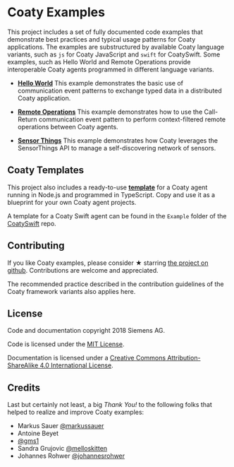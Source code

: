# Coaty Examples

This project includes a set of fully documented code examples that demonstrate
best practices and typical usage patterns for Coaty applications. The examples
are substructured by available Coaty language variants, such as `js` for Coaty
JavaScript and `swift` for CoatySwift. Some examples, such as Hello World and
Remote Operations provide interoperable Coaty agents programmed in different
language variants.

* [**Hello
  World**](https://github.com/coatyio/coaty-examples/tree/master/hello-world/js)
  This example demonstrates the basic use of communication event patterns to
  exchange typed data in a distributed Coaty application.

* [**Remote
  Operations**](https://github.com/coatyio/coaty-examples/tree/master/remote-operations/js)
  This example demonstrates how to use the Call-Return communication event
  pattern to perform context-filtered remote operations between Coaty agents.

* [**Sensor
  Things**](https://github.com/coatyio/coaty-examples/tree/master/sensor-things/js)
  This example demonstrates how Coaty leverages the SensorThings API to manage a
  self-discovering network of sensors.

## Coaty Templates

This project also includes a ready-to-use
[**template**](https://github.com/coatyio/coaty-examples/tree/master/template/js)
for a Coaty agent running in Node.js and programmed in TypeScript. Copy and use
it as a blueprint for your own Coaty agent projects.

A template for a Coaty Swift agent can be found in the `Example` folder of the
[CoatySwift](https://github.com/coatyio/coaty-swift) repo.

## Contributing

If you like Coaty examples, please consider &#x2605; starring [the project on
github](https://github.com/coatyio/coaty-examples). Contributions are welcome
and appreciated.

The recommended practice described in the contribution guidelines of the Coaty
framework variants also applies here.

## License

Code and documentation copyright 2018 Siemens AG.

Code is licensed under the [MIT License](https://opensource.org/licenses/MIT).

Documentation is licensed under a
[Creative Commons Attribution-ShareAlike 4.0 International License](http://creativecommons.org/licenses/by-sa/4.0/).

## Credits

Last but certainly not least, a big *Thank You!* to the following folks that
helped to realize and improve Coaty examples:

* Markus Sauer [@markussauer](https://github.com/markussauer)
* Antoine Beyet
* [@gms1](https://github.com/gms1)
* Sandra Grujovic [@melloskitten](https://github.com/melloskitten)
* Johannes Rohwer [@johannesrohwer](https://github.com/johannesrohwer)

